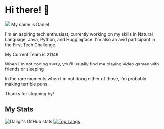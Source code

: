# Hi there! 👋 
![](https://komarev.com/ghpvc/?username=Daiigr&color=blueviolet)
My name is Daniel

I'm an aspiring tech enthusiast, currently working on my skills in Natural Language, Java, Python, and Huggingface. I'm also an avid participant in the First Tech Challenge.

My Current Team is 21148

When I'm not coding away, you'll usually find me playing video games with friends or sleeping

In the rare moments when I'm not doing either of those, I'm probably making terrible puns. 

Thanks for stopping by!

## My Stats

![Daiigr's GitHub stats](https://github-readme-stats.vercel.app/api?username=Daiigr&show_icons=true&theme=tokyonight) [![Top Langs](https://github-readme-stats.vercel.app/api/top-langs/?username=Daiigr&layout=compact&theme=tokyonight)](https://github.com/anuraghazra/github-readme-stats)

